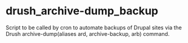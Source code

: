# drush_archive-dump_backup
Script to be called by cron to automate backups of Drupal sites via the Drush archive-dump(aliases ard, archive-backup, arb) command. 
